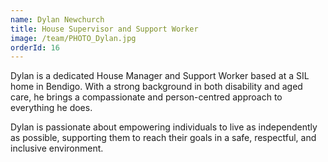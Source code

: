 ```yaml
---
name: Dylan Newchurch
title: House Supervisor and Support Worker
image: /team/PHOTO_Dylan.jpg
orderId: 16
---
```


Dylan is a dedicated House Manager and Support Worker based at a SIL home in Bendigo. With a strong background in both disability and aged care, he brings a compassionate and person-centred approach to everything he does.

Dylan is passionate about empowering individuals to live as independently as possible, supporting them to reach their goals in a safe, respectful, and inclusive environment.